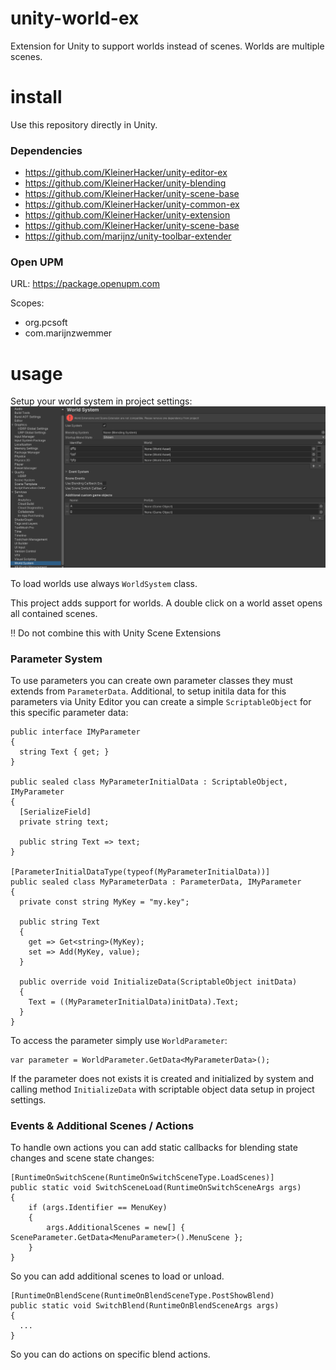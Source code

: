 # unity-world-ex
Extension for Unity to support worlds instead of scenes. Worlds are multiple scenes.

# install
Use this repository directly in Unity.

### Dependencies
* https://github.com/KleinerHacker/unity-editor-ex
* https://github.com/KleinerHacker/unity-blending
* https://github.com/KleinerHacker/unity-scene-base
* https://github.com/KleinerHacker/unity-common-ex
* https://github.com/KleinerHacker/unity-extension
* https://github.com/KleinerHacker/unity-scene-base
* https://github.com/marijnz/unity-toolbar-extender

### Open UPM
URL: https://package.openupm.com

Scopes:
* org.pcsoft
* com.marijnzwemmer

# usage
Setup your world system in project settings:
![editor](https://github.com/KleinerHacker/unity-world-ex/blob/0184743b3e75b9c2208f9d14544030aa97f62769/Docs/editor.png)

To load worlds use always `WorldSystem` class.

This project adds support for worlds. A double click on a world asset opens all contained scenes.

:bangbang: Do not combine this with Unity Scene Extensions

### Parameter System
To use parameters you can create own parameter classes they must extends from `ParameterData`. Additional, to setup initila data for this parameters via Unity Editor you can create a simple `ScriptableObject` for this specific parameter data:

```CSharp
public interface IMyParameter 
{
  string Text { get; }
}

public sealed class MyParameterInitialData : ScriptableObject, IMyParameter
{
  [SerializeField]
  private string text;
  
  public string Text => text;
}

[ParameterInitialDataType(typeof(MyParameterInitialData))]
public sealed class MyParameterData : ParameterData, IMyParameter 
{
  private const string MyKey = "my.key";

  public string Text
  {
    get => Get<string>(MyKey);
    set => Add(MyKey, value);
  }
  
  public override void InitializeData(ScriptableObject initData) 
  {
    Text = ((MyParameterInitialData)initData).Text;
  }
}
```

To access the parameter simply use `WorldParameter`:
```CSharp
var parameter = WorldParameter.GetData<MyParameterData>();
```

If the parameter does not exists it is created and initialized by system and calling method `InitializeData` with scriptable object data setup in project settings.

### Events & Additional Scenes / Actions
To handle own actions you can add static callbacks for blending state changes and scene state changes:
```CSharp
[RuntimeOnSwitchScene(RuntimeOnSwitchSceneType.LoadScenes)]
public static void SwitchSceneLoad(RuntimeOnSwitchSceneArgs args)
{
    if (args.Identifier == MenuKey)
    {
        args.AdditionalScenes = new[] { SceneParameter.GetData<MenuParameter>().MenuScene };
    }
}
```
So you can add additional scenes to load or unload.
```CSharp
[RuntimeOnBlendScene(RuntimeOnBlendSceneType.PostShowBlend)
public static void SwitchBlend(RuntimeOnBlendSceneArgs args)
{
  ...
}
```
So you can do actions on specific blend actions.
